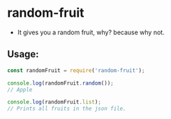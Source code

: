 # random-fruit

- It gives you a random fruit, why? because why not.

## Usage:

```js
const randomFruit = require('random-fruit');

console.log(randomFruit.random());
// Apple

console.log(randomFruit.list);
// Prints all fruits in the json file.

```
